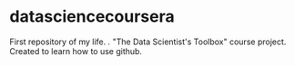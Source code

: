 # datasciencecoursera
First repository of my life. *.* "The Data Scientist's Toolbox" course project. Created to learn how to use github.
